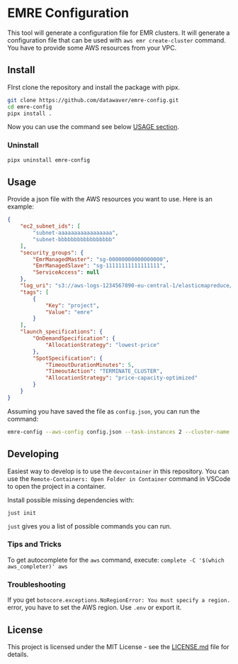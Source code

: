 # EMRE Configuration

This tool will generate a configuration file for EMR clusters. It will generate a configuration file that can be used with `aws emr create-cluster` command.
You have to provide some AWS resources from your VPC. 

## Install

FIrst clone the repository and install the package with pipx.

```bash
git clone https://github.com/datawaver/emre-config.git
cd emre-config
pipx install .
```

Now you can use the command see below [USAGE section](#Usage).

### Uninstall

```bash
pipx uninstall emre-config
```

## Usage

Provide a json file with the AWS resources you want to use. Here is an example:

```json
{
    "ec2_subnet_ids": [
        "subnet-aaaaaaaaaaaaaaaaa",
        "subnet-bbbbbbbbbbbbbbbbb"
    ],
    "security_groups": {
        "EmrManagedMaster": "sg-00000000000000000",
        "EmrManagedSlave": "sg-11111111111111111",
        "ServiceAccess": null
    },
    "log_uri": "s3://aws-logs-1234567890-eu-central-1/elasticmapreduce/",
    "tags": [
        {
            "Key": "project",
            "Value": "emre"
        }
    ],
    "launch_specifications": {
        "OnDemandSpecification": {
            "AllocationStrategy": "lowest-price"
        },
        "SpotSpecification": {
            "TimeoutDurationMinutes": 5,
            "TimeoutAction": "TERMINATE_CLUSTER",
            "AllocationStrategy": "price-capacity-optimized"
        }
    }
}
```
Assuming you have saved the file as `config.json`, you can run the command:

```bash
emre-config --aws-config config.json --task-instances 2 --cluster-name my-emre-cluster
```


## Developing

Easiest way to develop is to use the `devcontainer` in this repository. You can use the `Remote-Containers: Open Folder in Container` command in VSCode to open the project in a container.

Install possible missing dependencies with:
```
just init
```

`just` gives you a list of possible commands you can run.

### Tips and Tricks

To get autocomplete for the `aws` command, execute: `complete -C '$(which aws_completer)' aws`

### Troubleshooting

If you get `botocore.exceptions.NoRegionError: You must specify a region.` error, you have to set the AWS region. Use `.env` or export it.

## License

This project is licensed under the MIT License - see the [LICENSE.md](LICENSE.md) file for details.

